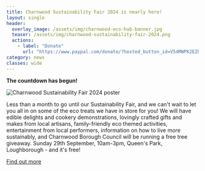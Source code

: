 ```yaml
---
title: Charnwood Sustainability Fair 2024 is nearly here!
layout: single
header:
  overlay_image: /assets/img/charnwood-eco-hub-banner.jpg
  teaser: /assets/img/charnwood-sustainability-fair-2024.png
  actions:
    - label: "Donate"
      url: "https://www.paypal.com/donate/?hosted_button_id=V54MWPK2EZGPY"
category: news
classes: wide
---
```


**The countdown has begun!**

![Charnwood Sustainability Fair 2024 poster](/assets/img/charnwood-sustainability-fair-2024.png)

Less than a month to go until our Sustainability Fair, and we can't wait to let you all in on some of the eco treats we have in store for you! We will have edible delights and cookery demonstrations, lovingly crafted gifts and makes from local artisans, family-friendly eco themed activities, entertainment from local performers, information on how to live more sustainably, and Charnwood Borough Council will be running a free tree giveaway.  Sunday 29th September, 10am-3pm, Queen's Park, Loughborough - and it's free!

[Find out more](https://www.facebook.com/events/726241623045914)

